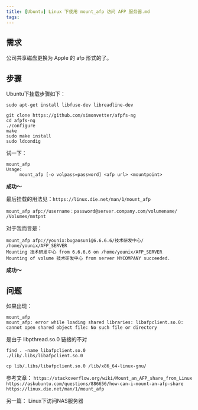 ```yaml
---
title: [Ubuntu] Linux 下使用 mount_afp 访问 AFP 服务器.md
tags: 
---
```


## 需求
公司共享磁盘更换为 Apple 的 afp 形式的了。

## 步骤
Ubuntu下挂载步骤如下：

```
sudo apt-get install libfuse-dev libreadline-dev

git clone https://github.com/simonvetter/afpfs-ng
cd afpfs-ng
./configure
make
sudo make install
sudo ldcondig
```

试一下：
```
mount_afp                                                               
Usage:
     mount_afp [-o volpass=password] <afp url> <mountpoint>
```
**成功～**


最后挂载的用法见：`https://linux.die.net/man/1/mount_afp`
```
mount_afp afp://username：password@server.company.com/volumename/ /Volumes/mntpnt
```
对于我而言是：
```
mount_afp afp://younix:bugaosuni@6.6.6.6/技术研发中心/ /home/younix/AFP_SERVER
Mounting 技术研发中心 from 6.6.6.6 on /home/younix/AFP_SERVER
Mounting of volume 技术研发中心 from server MYCOMPANY succeeded.
```
**成功～**

## 问题
如果出现：
```
mount_afp
mount_afp: error while loading shared libraries: libafpclient.so.0: cannot open shared object file: No such file or directory
```
是由于 libpthread.so.0 链接的不对
```
find . -name libafpclient.so.0
./lib/.libs/libafpclient.so.0

cp lib/.libs/libafpclient.so.0 /lib/x86_64-linux-gnu/
```


参考文章：
`https://stackoverflow.org/wiki/Mount_an_AFP_share_from_Linux`
`https://askubuntu.com/questions/886656/how-can-i-mount-an-afp-share`
`https://linux.die.net/man/1/mount_afp`



另一篇：
Linux下访问NAS服务器